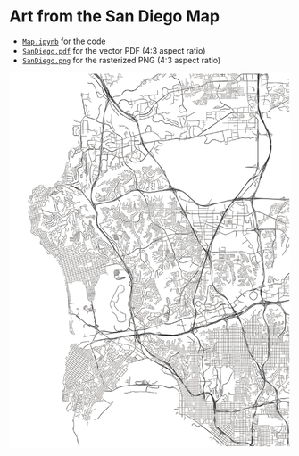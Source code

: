 # Art from the San Diego Map
* [``Map.ipynb``](Map.ipynb) for the code
* [``SanDiego.pdf``](SanDiego.pdf) for the vector PDF (4:3 aspect ratio)
* [``SanDiego.png``](SanDiego.png) for the rasterized PNG (4:3 aspect ratio)

<img src="SanDiego.png">
